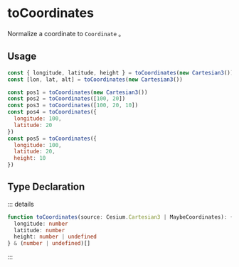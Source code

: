 # toCoordinates

Normalize a coordinate to `Coordinate` 。

## Usage

```js
const { longitude, latitude, height } = toCoordinates(new Cartesian3())
const [lon, lat, alt] = toCoordinates(new Cartesian3())

const pos1 = toCoordinates(new Cartesian3())
const pos2 = toCoordinates([100, 20])
const pos3 = toCoordinates([100, 20, 10])
const pos4 = toCoordinates({
  longitude: 100,
  latitude: 20
})
const pos5 = toCoordinates({
  longitude: 100,
  latitude: 20,
  height: 10
})
```

## Type Declaration

::: details

```ts
function toCoordinates(source: Cesium.Cartesian3 | MaybeCoordinates): {
  longitude: number
  latitude: number
  height: number | undefined
} & (number | undefined)[]
```

:::
